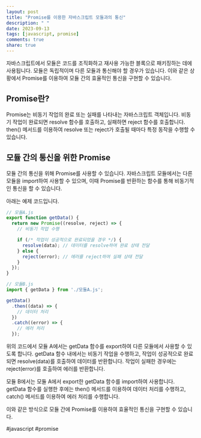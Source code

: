 ```yaml
---
layout: post
title: "Promise를 이용한 자바스크립트 모듈과의 통신"
description: " "
date: 2023-09-13
tags: [javascript, promise]
comments: true
share: true
---
```


자바스크립트에서 모듈은 코드를 조직화하고 재사용 가능한 블록으로 패키징하는 데에 사용됩니다. 모듈은 독립적이며 다른 모듈과 통신해야 할 경우가 있습니다. 이와 같은 상황에서 Promise를 이용하여 모듈 간의 효율적인 통신을 구현할 수 있습니다.

## Promise란?

Promise는 비동기 작업의 완료 또는 실패를 나타내는 자바스크립트 객체입니다. 비동기 작업이 완료되면 resolve 함수를 호출하고, 실패하면 reject 함수를 호출합니다. then() 메서드를 이용하여 resolve 또는 reject가 호출될 때마다 특정 동작을 수행할 수 있습니다.

## 모듈 간의 통신을 위한 Promise

모듈 간의 통신을 위해 Promise를 사용할 수 있습니다. 자바스크립트 모듈에서는 다른 모듈을 import하여 사용할 수 있으며, 이때 Promise를 반환하는 함수를 통해 비동기적인 통신을 할 수 있습니다.

아래는 예제 코드입니다.

```javascript
// 모듈A.js
export function getData() {
  return new Promise((resolve, reject) => {
    // 비동기 작업 수행

    if (/* 작업이 성공적으로 완료되었을 경우 */) {
      resolve(data); // 데이터를 resolve하여 완료 상태 전달
    } else {
      reject(error); // 에러를 reject하여 실패 상태 전달
    }
  });
}

// 모듈B.js
import { getData } from './모듈A.js';

getData()
  .then((data) => {
    // 데이터 처리
  })
  .catch((error) => {
    // 에러 처리
  });
```

위의 코드에서 모듈 A에서는 getData 함수를 export하여 다른 모듈에서 사용할 수 있도록 합니다. getData 함수 내에서는 비동기 작업을 수행하고, 작업이 성공적으로 완료되면 resolve(data)를 호출하여 데이터를 반환합니다. 작업이 실패한 경우에는 reject(error)를 호출하여 에러를 반환합니다.

모듈 B에서는 모듈 A에서 export한 getData 함수를 import하여 사용합니다. getData 함수를 실행한 후에는 then() 메서드를 이용하여 데이터 처리를 수행하고, catch() 메서드를 이용하여 에러 처리를 수행합니다.

이와 같은 방식으로 모듈 간에 Promise를 이용하여 효율적인 통신을 구현할 수 있습니다.

#javascript #promise